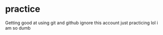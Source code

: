 # practice
Getting good at using git and github
ignore this account just practicing
lol i am so dumb